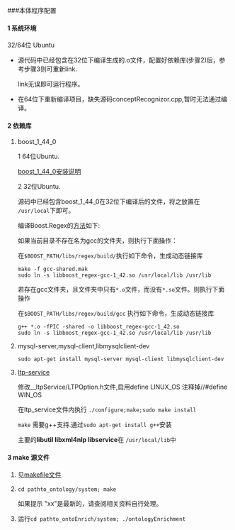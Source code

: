 ###本体程序配置

#### 1 系统环境

32/64位 Ubuntu

* 源代码中已经包含在32位下编译生成的.o文件，配置好依赖库(步骤2)后，参考步骤3则可重新link.

  link无误即可运行程序。

* 在64位下重新编译项目，缺失源码conceptRecognizor.cpp,暂时无法通过编译。

#### 2 依赖库

1. boost_1_44_0
   
   1 64位Ubuntu.
   
   [boost_1_44_0安装说明](https://github.com/tinylamb/Ontology-Conf/blob/master/Boost_Install.md)
   
   2 32位Ubuntu.
   
   源码中已经包含boost_1_44_0在32位下编译后的文件，将之放置在 `/usr/local`下即可。

   编译Boost.Regex的[方法](http://www.cnblogs.com/ylan2009/articles/2433522.html)如下:
   
   如果当前目录不存在名为gcc的文件夹，则执行下面操作：
   
   在`$BOOST_PATH/libs/regex/build/`执行如下命令，生成动态链接库
   
   ```
   make -f gcc-shared.mak
   sudo ln -s libboost_regex-gcc-1_42.so /usr/local/lib /usr/lib
   ````
   若存在gcc文件夹，且文件夹中只有`*.o`文件，而没有`*.so`文件。则执行下面操作
   
   在`$BOOST_PATH/libs/regex/build/gcc` 执行如下命令，生成动态链接库
   
   ```
   g++ *.o -fPIC -shared -o libboost_regex-gcc-1_42.so
   sudo ln -s libboost_regex-gcc-1_42.so /usr/local/lib /usr/lib
   ````
   
   
2. mysql-server,mysql-client,libmysqlclient-dev
   
   `sudo apt-get install mysql-server mysql-client libmysqlclient-dev`
   
3. [ltp-service](https://github.com/HIT-SCIR/ltp)

   修改__ltpService/LTPOption.h文件,启用define LINUX_OS 注释掉//#define WIN_OS
   
   在ltp_service文件内执行 `./configure;make;sudo make install`
   
   `make` 需要g++支持.通过`sudo apt-get install g++`安装
   
   主要的**libutil libxml4nlp libservice**在 `/usr/local/lib`中
   
   
#### 3 make 源文件
1. 见[makefile文件](https://github.com/tinylamb/Ontology-Conf/blob/master/makefile)

2. `cd pathto_ontology/system; make`

   如果提示 "xx"是最新的，请查阅相关资料自行处理。
   
3. 运行`cd pathto_ontoEnrich/system; ./ontologyEnrichment`
